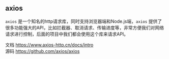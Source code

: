 ## axios

`axios` 是一个知名的http请求库，同时支持浏览器端和Node.js端，`axios` 提供了很多功能强大的API，比如拦截器、取消请求、传输进度等，非常方便我们对网络请求进行控制，后面的项目中我们都会使用这个库来请求API。

文档 https://www.axios-http.cn/docs/intro  
源码 https://github.com/axios/axios
